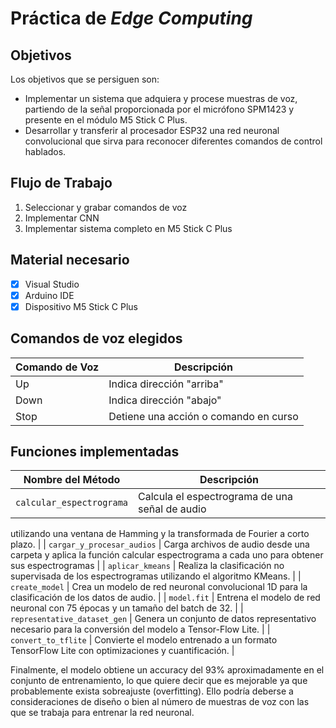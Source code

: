 # Práctica de _Edge Computing_

## Objetivos

Los objetivos que se persiguen son:

* Implementar un sistema que adquiera y procese muestras de voz, partiendo de la señal proporcionada por el micrófono SPM1423 y presente en el módulo M5 Stick C Plus.
* Desarrollar y transferir al procesador ESP32 una red neuronal convolucional que sirva para reconocer diferentes comandos de control hablados.

## Flujo de Trabajo

1. Seleccionar y grabar comandos de voz
2. Implementar CNN
3. Implementar sistema completo en M5 Stick C Plus


## Material necesario

- [x] Visual Studio
- [x] Arduino IDE
- [x] Dispositivo M5 Stick C Plus

## Comandos de voz elegidos

| Comando de Voz | Descripción                                |
|----------------|--------------------------------------------|
| Up       | Indica dirección "arriba"            |
| Down         | Indica dirección "abajo"            |
| Stop         | Detiene una acción o comando en curso  |


## Funciones implementadas

| Nombre del Método  | Descripción |
|--------------------|-------------|
| `calcular_espectrograma` | Calcula el espectrograma de una señal de audio
utilizando una ventana de Hamming y la transformada
de Fourier a corto plazo. |
| `cargar_y_procesar_audios` | Carga archivos de audio desde una carpeta y
aplica la función calcular espectrograma a
cada uno para obtener sus espectrogramas |
| `aplicar_kmeans` | Realiza la clasificación no supervisada de
los espectrogramas utilizando el algoritmo
KMeans. |
| `create_model` | Crea un modelo de red neuronal convolucional
1D para la clasificación de los datos de audio. |
| `model.fit` | Entrena el modelo de red neuronal con 75 épocas
y un tamaño del batch de 32. |
| `representative_dataset_gen` | Genera un conjunto de datos representativo necesario
para la conversión del modelo a Tensor-Flow Lite. |
| `convert_to_tflite` | Convierte el modelo entrenado a un formato
TensorFlow Lite con optimizaciones y cuantificación. |

Finalmente, el modelo obtiene un accuracy del 93% aproximadamente en el conjunto
de entrenamiento, lo que quiere decir que es mejorable ya que probablemente
exista sobreajuste (overfitting). Ello podría deberse a consideraciones de diseño o
bien al número de muestras de voz con las que se trabaja para entrenar la red
neuronal.
